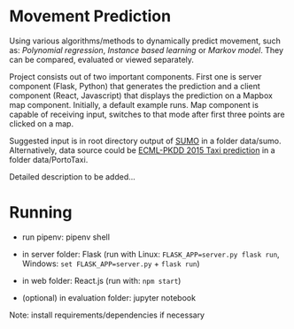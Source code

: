 # Movement Prediction

Using various algorithms/methods to dynamically predict movement, such as: *Polynomial regression*, *Instance based learning* or *Markov model*. They can be compared, evaluated or viewed separately.

Project consists out of two important components. First one is server component (Flask, Python) that generates the prediction and a client component (React, Javascript) that displays the prediction on a Mapbox map component. Initially, a default example runs. Map component is capable of receiving input, switches to that mode after first three points are clicked on a map.

Suggested input is in root directory output of [SUMO](https://sumo.dlr.de/index.html) in a folder data/sumo. Alternatively, data source could be [ECML-PKDD 2015 Taxi prediction](https://www.kaggle.com/c/pkdd-15-predict-taxi-service-trajectory-i) in a folder data/PortoTaxi.

Detailed description to be added...

# Running

- run pipenv: pipenv shell

- in server folder: Flask (run with Linux: `FLASK_APP=server.py flask run`, Windows: `set FLASK_APP=server.py` + `flask run`)

- in web folder: React.js (run with: `npm start`)

- (optional) in evaluation folder: jupyter notebook

Note: install requirements/dependencies if necessary
